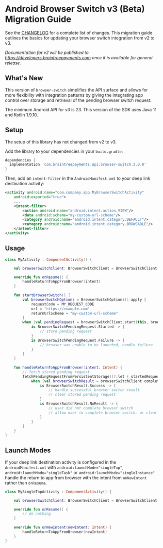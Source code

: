 # Android Browser Switch v3 (Beta) Migration Guide

See the [CHANGELOG](/CHANGELOG.md) for a complete list of changes. This migration guide outlines the basics for updating your browser switch integration from v2 to v3.

_Documentation for v2 will be published to https://developers.braintreepayments.com once it is available for general release._

## What's New

This version of `browser-switch` simplifies the API surface and allows for more flexibility with integration patterns by giving the integrating app control over storage and retrieval of the pending browser switch request. 

The minimum Android API for v3 is 23. This version of the SDK uses Java 11 and Kotlin 1.9.10.

## Setup

The setup of this library has not changed from v2 to v3.

Add the library to your dependencies in your `build.gradle`:

```groovy
dependencies {
  implementation 'com.braintreepayments.api:browser-switch:3.0.0'
}
```

Then, add an `intent-filter` in the `AndroidManifest.xml` to your deep link destination activity:

```xml
<activity android:name="com.company.app.MyBrowserSwitchActivity"
    android:exported="true">
    ...
    <intent-filter>
        <action android:name="android.intent.action.VIEW"/>
        <data android:scheme="my-custom-url-scheme"/>
        <category android:name="android.intent.category.DEFAULT"/>
        <category android:name="android.intent.category.BROWSABLE"/>
    </intent-filter>
</activity>
```

## Usage

```kotlin
class MyActivity : ComponentActivity() {

    val browserSwitchClient: BrowserSwitchClient = BrowserSwitchClient()

    override fun onResume() {
        handleReturnToAppFromBrowser(intent)
    }
    
    fun startBrowserSwitch() {
        val browserSwitchOptions = BrowserSwitchOptions().apply {
            requestCode = MY_REQUEST_CODE
            url = "https://example.com"
            returnUrlScheme = "my-custom-url-scheme"
        }
        when (val pendingRequest = browserSwitchClient.start(this, browserSwitchOptions)) {
            is BrowserSwitchPendingRequest.Started -> { 
                // store pending request
            }
            is BrowserSwitchPendingRequest.Failure -> { 
                // browser was unable to be launched, handle failure
            }
        }
    }
    
    fun handleReturnToAppFromBrowser(intent: Intent) {
        // fetch stored pending request
        fetchPendingRequestFromPersistentStorage()?.let { startedRequest ->
            when (val browserSwitchResult = browserSwitchClient.completeRequest(startedRequest, intent)) {
                is BrowserSwitchResult.Success -> {
                    // handle successful browser switch result
                    // clear stored pending request
                }
                is BrowserSwitchResult.NoResult -> {
                    // user did not complete browser switch
                    // allow user to complete browser switch, or clear stored pending request
                }
            }
        }
    }
}
```

## Launch Modes

If your deep link destination activity is configured in the `AndroidManifest.xml` with `android:launchMode="singleTop"`, `android:launchMode="singleTask"` or `android:launchMode="singleInstance"` handle the return to app from browser with the intent from `onNewIntent` rather than `onResume`.

```kotlin
class MySingleTopActivity : ComponentActivity() {

    val browserSwitchClient: BrowserSwitchClient = BrowserSwitchClient()

    override fun onResume() {
        // do nothing
    }
    
    override fun onNewIntent(newIntent: Intent) {
        handleReturnToAppFromBrowser(newIntent)
    }    
}
```